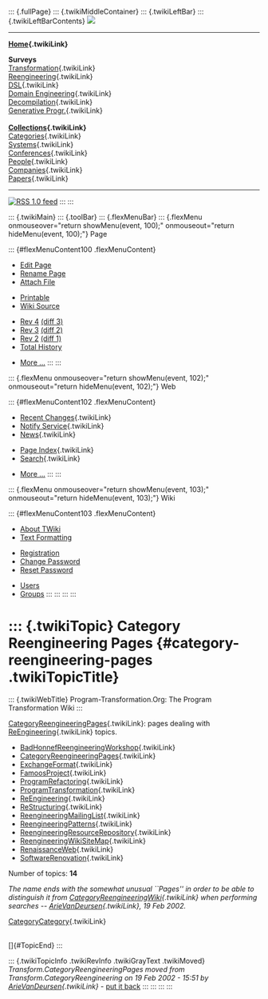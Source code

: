 ::: {.fullPage}
::: {.twikiMiddleContainer}
::: {.twikiLeftBar}
::: {.twikiLeftBarContents}
![](../pub/transformation.gif)

------------------------------------------------------------------------

**[Home](WebHome){.twikiLink}**

**Surveys**\
[Transformation](ProgramTransformation){.twikiLink}\
[Reengineering](ReengineeringWiki){.twikiLink}\
[DSL](DomainSpecificLanguages){.twikiLink}\
[Domain Engineering](DomainEngineering){.twikiLink}\
[Decompilation](DeCompilation){.twikiLink}\
[Generative Progr.](GenerativeProgrammingWiki){.twikiLink}\
\
**[Collections](CategoryCollection){.twikiLink}**\
[Categories](CategoryCategory){.twikiLink}\
[Systems](TransformationSystems){.twikiLink}\
[Conferences](TransformationConferences){.twikiLink}\
[People](TransformationPeople){.twikiLink}\
[Companies](TransformationCompanies){.twikiLink}\
[Papers](CategoryPaper){.twikiLink}

------------------------------------------------------------------------

[![](../pub/rss.gif "RSS 1.0 feed")](WebRss@skin=rss)
:::
:::

::: {.twikiMain}
::: {.toolBar}
::: {.flexMenuBar}
::: {.flexMenu onmouseover="return showMenu(event, 100);" onmouseout="return hideMenu(event, 100);"}
Page

::: {#flexMenuContent100 .flexMenuContent}
-   [Edit
    Page](http://www.program-transformation.org/edit/Transform/CategoryReengineeringPages?t=1536825745)
-   [Rename
    Page](http://www.program-transformation.org/rename/Transform/CategoryReengineeringPages)
-   [Attach
    File](http://www.program-transformation.org/attach/Transform/CategoryReengineeringPages)

<!-- -->

-   [Printable](http://www.program-transformation.org/view/Transform/CategoryReengineeringPages?skin=print.pattern)
-   [Wiki
    Source](http://www.program-transformation.org/view/Transform/CategoryReengineeringPages?skin=text&raw=on&contenttype=text/plain)

<!-- -->

-   [Rev
    4](http://www.program-transformation.org/view/Transform/CategoryReengineeringPages?rev=1.4)
    [(diff 3)](http://www.program-transformation.org/rdiff/Transform/CategoryReengineeringPages?rev1=1.4&rev2=1.3)
-   [Rev
    3](http://www.program-transformation.org/view/Transform/CategoryReengineeringPages?rev=1.3)
    [(diff 2)](http://www.program-transformation.org/rdiff/Transform/CategoryReengineeringPages?rev1=1.3&rev2=1.2)
-   [Rev
    2](http://www.program-transformation.org/view/Transform/CategoryReengineeringPages?rev=1.2)
    [(diff 1)](http://www.program-transformation.org/rdiff/Transform/CategoryReengineeringPages?rev1=1.2&rev2=1.1)
-   [Total
    History](http://www.program-transformation.org/rdiff/Transform/CategoryReengineeringPages)

<!-- -->

-   [More
    \...](http://www.program-transformation.org/oops/Transform/CategoryReengineeringPages?template=oopsmore&param1=1.4&param2=1.4)
:::
:::

::: {.flexMenu onmouseover="return showMenu(event, 102);" onmouseout="return hideMenu(event, 102);"}
Web

::: {#flexMenuContent102 .flexMenuContent}
-   [Recent Changes](WebChanges){.twikiLink}
-   [Notify Service](WebNotify){.twikiLink}
-   [News](WebNews){.twikiLink}

<!-- -->

-   [Page Index](WebIndex){.twikiLink}
-   [Search](WebSearch){.twikiLink}

<!-- -->

-   [More
    \...](http://www.program-transformation.org/oops/Transform/CategoryReengineeringPages?template=oopsmore&param1=1.4&param2=1.4)
:::
:::

::: {.flexMenu onmouseover="return showMenu(event, 103);" onmouseout="return hideMenu(event, 103);"}
Wiki

::: {#flexMenuContent103 .flexMenuContent}
-   [About
    TWiki](http://www.program-transformation.org/view/TWiki/WebHome)
-   [Text
    Formatting](http://www.program-transformation.org/view/TWiki/TextFormattingRules)

<!-- -->

-   [Registration](http://www.program-transformation.org/view/TWiki/TWikiRegistration)
-   [Change
    Password](http://www.program-transformation.org/view/TWiki/ChangePassword)
-   [Reset
    Password](http://www.program-transformation.org/view/TWiki/ResetPassword)

<!-- -->

-   [Users](http://www.program-transformation.org/view/Main/TWikiUsers)
-   [Groups](http://www.program-transformation.org/view/Main/TWikiGroups)
:::
:::
:::
:::

::: {.twikiTopic}
Category Reengineering Pages {#category-reengineering-pages .twikiTopicTitle}
============================

::: {.twikiWebTitle}
Program-Transformation.Org: The Program Transformation Wiki
:::

[CategoryReengineeringPages](CategoryReengineeringPages){.twikiLink}:
pages dealing with [ReEngineering](ReEngineering){.twikiLink} topics.

-   [BadHonnefReengineeringWorkshop](BadHonnefReengineeringWorkshop){.twikiLink}
-   [CategoryReengineeringPages](CategoryReengineeringPages){.twikiLink}
-   [ExchangeFormat](ExchangeFormat){.twikiLink}
-   [FamoosProject](FamoosProject){.twikiLink}
-   [ProgramRefactoring](ProgramRefactoring){.twikiLink}
-   [ProgramTransformation](ProgramTransformation){.twikiLink}
-   [ReEngineering](ReEngineering){.twikiLink}
-   [ReStructuring](ReStructuring){.twikiLink}
-   [ReengineeringMailingList](ReengineeringMailingList){.twikiLink}
-   [ReengineeringPatterns](ReengineeringPatterns){.twikiLink}
-   [ReengineeringResourceRepository](ReengineeringResourceRepository){.twikiLink}
-   [ReengineeringWikiSiteMap](ReengineeringWikiSiteMap){.twikiLink}
-   [RenaissanceWeb](RenaissanceWeb){.twikiLink}
-   [SoftwareRenovation](SoftwareRenovation){.twikiLink}

Number of topics: **14**

*The name ends with the somewhat unusual \`\`Pages\'\' in order to be
able to distinguish it from
[CategoryReengineeringWiki](CategoryReengineeringWiki){.twikiLink} when
performing searches \-- [ArieVanDeursen](ArieVanDeursen){.twikiLink}, 19
Feb 2002.*

[CategoryCategory](CategoryCategory){.twikiLink}

\
[]{#TopicEnd}
:::

::: {.twikiTopicInfo .twikiRevInfo .twikiGrayText .twikiMoved}
*Transform.CategoryReengineeringPages moved from
Transform.CategoryReengineering on 19 Feb 2002 - 15:51 by
[ArieVanDeursen](../Main/ArieVanDeursen){.twikiLink}* - [put it
back](http://www.program-transformation.org/rename/Transform/CategoryReengineeringPages?newweb=Transform&newtopic=CategoryReengineering&confirm=on "Click to move topic back to previous location, with option to change references.")
:::
:::
:::
:::
